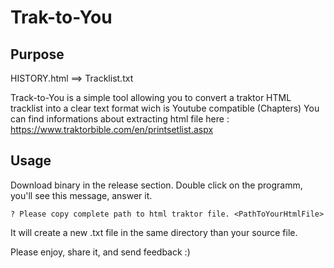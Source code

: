 # Trak-to-You

## Purpose

HISTORY.html ==> Tracklist.txt

Track-to-You is a simple tool allowing you to convert a traktor HTML tracklist into a clear text format wich is Youtube compatible (Chapters)
You can find informations about extracting html file here : https://www.traktorbible.com/en/printsetlist.aspx

## Usage
Download binary in the release section.
Double click on the programm, you'll see this message, answer it.
```
? Please copy complete path to html traktor file. <PathToYourHtmlFile>
```
It will create a new .txt file in the same directory than your source file.

Please enjoy, share it, and send feedback :)
